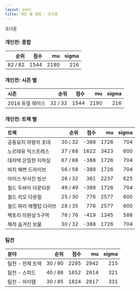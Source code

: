 ```yaml
---
layout: post
title: 개인 별 랭킹 - 조다훈
---
```


조다훈

### 개인전: 종합

| 순위 | 점수 | mu | sigma |
|---:|---:|---:|---:|
| 82 / 82 | 1544 | 2190 | 216 |

### 개인전: 시즌 별

| 시즌 | 순위 | 점수 | mu | sigma |
|:---|---:|---:|---:|---:|
| 2016 듀얼 레이스 | 32 / 32 | 1544 | 2190 | 216 |

### 개인전: 트랙 별

| 트랙 | 순위 | 점수 | mu | sigma |
|:---|---:|---:|---:|---:|
| 공동묘지 마왕의 초대 | 30 / 32 | -388 | 1726 | 704 |
| 노르테유 익스프레스 | 37 / 68 | 1622 | 3423 | 600 |
| 대저택 은밀한 지하실 | 67 / 68 | -388 | 1726 | 704 |
| 비치 해변 드라이브 | 56 / 58 | -388 | 1726 | 704 |
| 아이스 부서진 빙산 | 26 / 32 | 361 | 2237 | 625 |
| 월드 두바이 다운타운 | 49 / 49 | -388 | 1726 | 704 |
| 월드 리오 다운힐 | 25 / 30 | 776 | 2577 | 600 |
| 월드 파리 에펠탑 다이브 | 28 / 35 | 776 | 2577 | 600 |
| 팩토리 미완성 5구역 | 76 / 76 | -419 | 1345 | 588 |
| 해적 숨겨진 보물 | 30 / 32 | -388 | 1726 | 704 |

### 팀전

| 분야 | 순위 | 점수 | mu | sigma |
|:---|---:|---:|---:|---:|
| 팀전 - 전체 트랙 | 30 / 90 | 2295 | 2942 | 215 |
| 팀전 - 스피드 | 40 / 88 | 1652 | 2614 | 321 |
| 팀전 - 아이템 | 30 / 85 | 1824 | 2817 | 331 |
